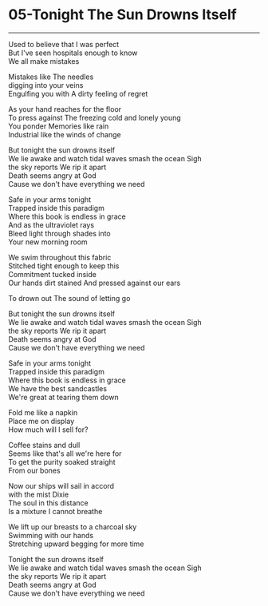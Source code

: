 # 05-Tonight The Sun Drowns Itself

---

Used to believe that I was perfect  
But I've seen hospitals enough to know  
We all make mistakes

Mistakes like The needles  
digging into your veins  
Engulfing you with A dirty feeling of regret

As your hand reaches for the floor  
To press against The freezing cold and lonely young  
You ponder Memories like rain  
Industrial like the winds of change

But tonight the sun drowns itself  
We lie awake and watch tidal waves smash the ocean Sigh  
the sky reports We rip it apart  
Death seems angry at God  
Cause we don't have everything we need

Safe in your arms tonight  
Trapped inside this paradigm  
Where this book is endless in grace  
And as the ultraviolet rays  
Bleed light through shades into  
Your new morning room

We swim throughout this fabric  
Stitched tight enough to keep this  
Commitment tucked inside  
Our hands dirt stained And pressed against our ears

To drown out The sound of letting go

But tonight the sun drowns itself  
We lie awake and watch tidal waves smash the ocean Sigh  
the sky reports We rip it apart  
Death seems angry at God  
Cause we don't have everything we need

Safe in your arms tonight  
Trapped inside this paradigm  
Where this book is endless in grace  
We have the best sandcastles  
We're great at tearing them down

Fold me like a napkin  
Place me on display  
How much will I sell for?

Coffee stains and dull  
Seems like that's all we're here for  
To get the purity soaked straight  
From our bones

Now our ships will sail in accord  
with the mist Dixie  
The soul in this distance  
Is a mixture I cannot breathe

We lift up our breasts to a charcoal sky  
Swimming with our hands  
Stretching upward begging for more time

Tonight the sun drowns itself  
We lie awake and watch tidal waves smash the ocean Sigh  
the sky reports We rip it apart  
Death seems angry at God  
Cause we don't have everything we need
